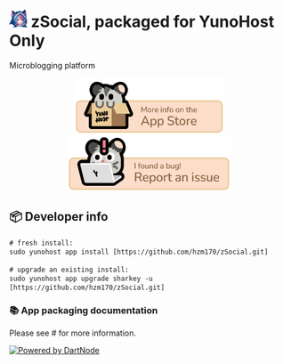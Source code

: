 <!--
N.B.: This README was automatically generated by <https://github.com/YunoHost/apps_tools/blob/main/readme_generator>
It shall NOT be edited by hand.
-->

<h1>
  <img src="https://raw.githubusercontent.com/YunoHost/apps/main/logos/sharkey.png" width="32px" alt="Logo of Sharkey">
  zSocial, packaged for YunoHost Only
</h1>

Microblogging platform


<div align="center">
<a href="#"><img height="100px" src="https://github.com/YunoHost/yunohost-artwork/raw/refs/heads/main/badges/neopossum-badges/badge_more_info_on_the_appstore.svg"/></a>
<a href="[https://github.com/YunoHost-Apps/sharkey_ynh/issues](https://github.com/hzm170/zSocial/issues)"><img height="100px" src="https://github.com/YunoHost/yunohost-artwork/raw/refs/heads/main/badges/neopossum-badges/badge_report_an_issue.svg"/></a>
</div>

## 📦 Developer info

```
# fresh install:
sudo yunohost app install [https://github.com/hzm170/zSocial.git]

# upgrade an existing install:
sudo yunohost app upgrade sharkey -u [https://github.com/hzm170/zSocial.git]
```

### 📚 App packaging documentation

Please see # for more information.

[![Powered by DartNode](https://dartnode.com/branding/DN-Open-Source-sm.png)](https://dartnode.com "Powered by DartNode - Free VPS for Open Source")
